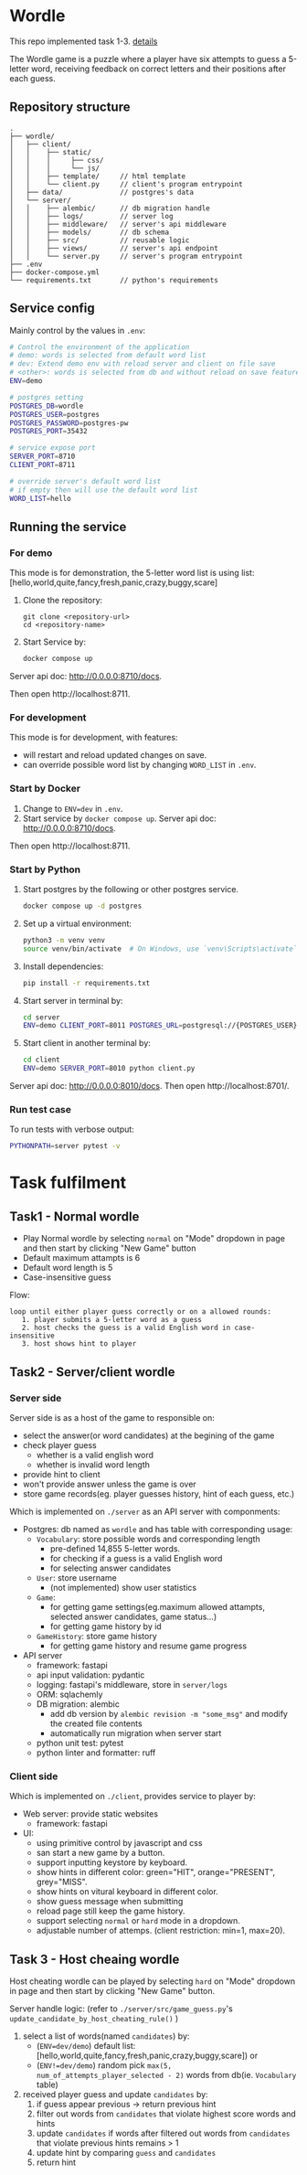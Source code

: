 # Wordle
This repo implemented task 1-3. [details](#Task-fulfilment)

The Wordle game is a puzzle where a player have six attempts to guess a 5-letter word, receiving feedback on correct letters and their positions after each guess.

## Repository structure
```
.
├── wordle/
│   ├── client/
│   │    ├── static/
│   │    │     ├── css/
│   │    │     └── js/
│   │    ├── template/     // html template
│   │    └── client.py     // client's program entrypoint
│   ├── data/              // postgres's data
│   └── server/
│   │    ├── alembic/      // db migration handle
│   │    ├── logs/         // server log
│   │    ├── middleware/   // server's api middleware
│   │    ├── models/       // db schema
│   │    ├── src/          // reusable logic
│   │    ├── views/        // server's api endpoint
│   │    └── server.py     // server's program entrypoint
├── .env
├── docker-compose.yml
└── requirements.txt       // python's requirements
```

## Service config
Mainly control by the values in `.env`:
```sh
# Control the environment of the application
# demo: words is selected from default word list
# dev: Extend demo env with reload server and client on file save
# <other>: words is selected from db and without reload on save feature
ENV=demo

# postgres setting
POSTGRES_DB=wordle
POSTGRES_USER=postgres
POSTGRES_PASSWORD=postgres-pw
POSTGRES_PORT=35432

# service expose port
SERVER_PORT=8710
CLIENT_PORT=8711

# override server's default word list
# if empty then will use the default word list
WORD_LIST=hello
```

## Running the service
### For demo
This mode is for demonstration, the 5-letter word list is using list: [hello,world,quite,fancy,fresh,panic,crazy,buggy,scare]
1. Clone the repository:
   ```
   git clone <repository-url>
   cd <repository-name>
   ```

2. Start Service by:
    ```sh
    docker compose up
    ```
Server api doc: http://0.0.0.0:8710/docs.

Then open http://localhost:8711.

### For development
This mode is for development, with features:
- will restart and reload updated changes on save.
- can override possible word list by changing `WORD_LIST` in `.env`.

### Start by Docker
1. Change to `ENV=dev` in `.env`.
2. Start service by `docker compose up`.
Server api doc: http://0.0.0.0:8710/docs.

Then open http://localhost:8711.

### Start by Python
1. Start postgres by the following or other postgres service.
   ```sh
   docker compose up -d postgres
   ```
2. Set up a virtual environment:
    ```sh
    python3 -m venv venv
    source venv/bin/activate  # On Windows, use `venv\Scripts\activate`
    ```
2. Install dependencies:
    ```sh
    pip install -r requirements.txt
    ```
3. Start server in terminal by:
   ```sh
   cd server
   ENV=demo CLIENT_PORT=8011 POSTGRES_URL=postgresql://{POSTGRES_USER}:{POSTGRES_PASSWORD}@{POSTGRES_HOST}:{POSTGRES_PORT}/wordle
   ```
4. Start client in another terminal by:
   ```sh
   cd client
   ENV=demo SERVER_PORT=8010 python client.py
   ```
Server api doc: http://0.0.0.0:8010/docs.
Then open http://localhost:8701/.

### Run test case
To run tests with verbose output:
```sh
PYTHONPATH=server pytest -v
```






# Task fulfilment
## Task1 - Normal wordle
- Play Normal wordle by selecting `normal` on "Mode" dropdown in page and then start by clicking "New Game" button
- Default maximum attampts is 6
- Default word length is 5
- Case-insensitive guess

Flow:
```
loop until either player guess correctly or on a allowed rounds:
   1. player submits a 5-letter word as a guess
   2. host checks the guess is a valid English word in case-insensitive
   3. host shows hint to player
```

## Task2 - Server/client wordle
### Server side
Server side is as a host of the game to responsible on:
- select the answer(or word candidates) at the begining of the game
- check player guess
   - whether is a valid english word
   - whether is invalid word length
- provide hint to client
- won't provide answer unless the game is over
- store game records(eg. player guesses history, hint of each guess, etc.)

Which is implemented on `./server` as an API server with componments:
   - Postgres: db named as `wordle` and has table with corresponding usage:
      - `Vocabulary`: store possible words and corresponding length
         - pre-defined 14,855 5-letter words.
         - for checking if a guess is a valid English word
         - for selecting answer candidates
      - `User`: store username
         - (not implemented) show user statistics
      - `Game`:
         - for getting game settings(eg.maximum allowed attampts, selected answer candidates, game status...)
         - for getting game history by id
      - `GameHistory`: store game history
         - for getting game history and resume game progress
   - API server
      - framework: fastapi
      - api input validation: pydantic
      - logging: fastapi's middleware, store in `server/logs`
      - ORM: sqlachemly
      - DB migration: alembic
         - add db version by `alembic revision -m "some_msg"` and modify the created file contents
         - automatically run migration when server start
      - python unit test: pytest
      - python linter and formatter: ruff
### Client side
Which is implemented on `./client`, provides service to player by:
   - Web server: provide static websites
      - framework: fastapi
   - UI:
      - using primitive control by javascript and css
      - san start a new game by a button.
      - support inputting keystore by keyboard.
      - show hints in different color: green="HIT", orange="PRESENT", grey="MISS".
      - show hints on vitural keyboard in different color.
      - show guess message when submitting
      - reload page still keep the game history.
      - support selecting `normal` or `hard` mode in a dropdown.
      - adjustable number of attemps. (client restriction: min=1, max=20).

## Task 3 - Host cheaing wordle
Host cheating wordle can be played by selecting `hard` on "Mode" dropdown in page and then start by clicking "New Game" button.

Server handle logic: (refer to `./server/src/game_guess.py`'s `update_candidate_by_host_cheating_rule()` )
1) select a list of words(named `candidates`) by:
   - (`ENV=dev/demo`) default list: [hello,world,quite,fancy,fresh,panic,crazy,buggy,scare]) or
   - (`ENV!=dev/demo`) random pick `max(5, num_of_attempts_player_selected - 2)` words from db(ie. `Vocabulary` table)
2) received player guess and update `candidates` by:
   1. if guess appear previous -> return previous hint
   2. filter out words from `candidates` that violate highest score words and hints
   3. update `candidates` if words after filtered out words from `candidates` that violate previous hints remains > 1
   4. update hint by comparing `guess` and `candidates`
   5. return hint
